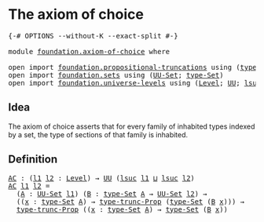 # The axiom of choice

<pre class="Agda"><a id="32" class="Symbol">{-#</a> <a id="36" class="Keyword">OPTIONS</a> <a id="44" class="Pragma">--without-K</a> <a id="56" class="Pragma">--exact-split</a> <a id="70" class="Symbol">#-}</a>

<a id="75" class="Keyword">module</a> <a id="82" href="foundation.axiom-of-choice.html" class="Module">foundation.axiom-of-choice</a> <a id="109" class="Keyword">where</a>

<a id="116" class="Keyword">open</a> <a id="121" class="Keyword">import</a> <a id="128" href="foundation.propositional-truncations.html" class="Module">foundation.propositional-truncations</a> <a id="165" class="Keyword">using</a> <a id="171" class="Symbol">(</a><a id="172" href="foundation.propositional-truncations.html#2012" class="Function">type-trunc-Prop</a><a id="187" class="Symbol">)</a>
<a id="189" class="Keyword">open</a> <a id="194" class="Keyword">import</a> <a id="201" href="foundation.sets.html" class="Module">foundation.sets</a> <a id="217" class="Keyword">using</a> <a id="223" class="Symbol">(</a><a id="224" href="foundation-core.sets.html#1190" class="Function">UU-Set</a><a id="230" class="Symbol">;</a> <a id="232" href="foundation-core.sets.html#1304" class="Function">type-Set</a><a id="240" class="Symbol">)</a>
<a id="242" class="Keyword">open</a> <a id="247" class="Keyword">import</a> <a id="254" href="foundation.universe-levels.html" class="Module">foundation.universe-levels</a> <a id="281" class="Keyword">using</a> <a id="287" class="Symbol">(</a><a id="288" href="Agda.Primitive.html#597" class="Postulate">Level</a><a id="293" class="Symbol">;</a> <a id="295" href="foundation-core.universe-levels.html#235" class="Primitive">UU</a><a id="297" class="Symbol">;</a> <a id="299" href="Agda.Primitive.html#780" class="Primitive">lsuc</a><a id="303" class="Symbol">;</a> <a id="305" href="Agda.Primitive.html#810" class="Primitive Operator">_⊔_</a><a id="308" class="Symbol">)</a>
</pre>
## Idea

The axiom of choice asserts that for every family of inhabited types indexed by a set, the type of sections of that family is inhabited.

## Definition

<pre class="Agda"><a id="AC"></a><a id="485" href="foundation.axiom-of-choice.html#485" class="Function">AC</a> <a id="488" class="Symbol">:</a> <a id="490" class="Symbol">(</a><a id="491" href="foundation.axiom-of-choice.html#491" class="Bound">l1</a> <a id="494" href="foundation.axiom-of-choice.html#494" class="Bound">l2</a> <a id="497" class="Symbol">:</a> <a id="499" href="Agda.Primitive.html#597" class="Postulate">Level</a><a id="504" class="Symbol">)</a> <a id="506" class="Symbol">→</a> <a id="508" href="foundation-core.universe-levels.html#235" class="Primitive">UU</a> <a id="511" class="Symbol">(</a><a id="512" href="Agda.Primitive.html#780" class="Primitive">lsuc</a> <a id="517" href="foundation.axiom-of-choice.html#491" class="Bound">l1</a> <a id="520" href="Agda.Primitive.html#810" class="Primitive Operator">⊔</a> <a id="522" href="Agda.Primitive.html#780" class="Primitive">lsuc</a> <a id="527" href="foundation.axiom-of-choice.html#494" class="Bound">l2</a><a id="529" class="Symbol">)</a>
<a id="531" href="foundation.axiom-of-choice.html#485" class="Function">AC</a> <a id="534" href="foundation.axiom-of-choice.html#534" class="Bound">l1</a> <a id="537" href="foundation.axiom-of-choice.html#537" class="Bound">l2</a> <a id="540" class="Symbol">=</a>
  <a id="544" class="Symbol">(</a><a id="545" href="foundation.axiom-of-choice.html#545" class="Bound">A</a> <a id="547" class="Symbol">:</a> <a id="549" href="foundation-core.sets.html#1190" class="Function">UU-Set</a> <a id="556" href="foundation.axiom-of-choice.html#534" class="Bound">l1</a><a id="558" class="Symbol">)</a> <a id="560" class="Symbol">(</a><a id="561" href="foundation.axiom-of-choice.html#561" class="Bound">B</a> <a id="563" class="Symbol">:</a> <a id="565" href="foundation-core.sets.html#1304" class="Function">type-Set</a> <a id="574" href="foundation.axiom-of-choice.html#545" class="Bound">A</a> <a id="576" class="Symbol">→</a> <a id="578" href="foundation-core.sets.html#1190" class="Function">UU-Set</a> <a id="585" href="foundation.axiom-of-choice.html#537" class="Bound">l2</a><a id="587" class="Symbol">)</a> <a id="589" class="Symbol">→</a>
  <a id="593" class="Symbol">((</a><a id="595" href="foundation.axiom-of-choice.html#595" class="Bound">x</a> <a id="597" class="Symbol">:</a> <a id="599" href="foundation-core.sets.html#1304" class="Function">type-Set</a> <a id="608" href="foundation.axiom-of-choice.html#545" class="Bound">A</a><a id="609" class="Symbol">)</a> <a id="611" class="Symbol">→</a> <a id="613" href="foundation.propositional-truncations.html#2012" class="Function">type-trunc-Prop</a> <a id="629" class="Symbol">(</a><a id="630" href="foundation-core.sets.html#1304" class="Function">type-Set</a> <a id="639" class="Symbol">(</a><a id="640" href="foundation.axiom-of-choice.html#561" class="Bound">B</a> <a id="642" href="foundation.axiom-of-choice.html#595" class="Bound">x</a><a id="643" class="Symbol">)))</a> <a id="647" class="Symbol">→</a>
  <a id="651" href="foundation.propositional-truncations.html#2012" class="Function">type-trunc-Prop</a> <a id="667" class="Symbol">((</a><a id="669" href="foundation.axiom-of-choice.html#669" class="Bound">x</a> <a id="671" class="Symbol">:</a> <a id="673" href="foundation-core.sets.html#1304" class="Function">type-Set</a> <a id="682" href="foundation.axiom-of-choice.html#545" class="Bound">A</a><a id="683" class="Symbol">)</a> <a id="685" class="Symbol">→</a> <a id="687" href="foundation-core.sets.html#1304" class="Function">type-Set</a> <a id="696" class="Symbol">(</a><a id="697" href="foundation.axiom-of-choice.html#561" class="Bound">B</a> <a id="699" href="foundation.axiom-of-choice.html#669" class="Bound">x</a><a id="700" class="Symbol">))</a>
</pre>